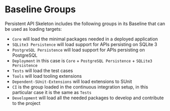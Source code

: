 # Baseline Groups

Persistent API Skeleton includes the following groups in its Baseline that can
be used as loading targets:

- `Core` will load the minimal packages needed in a deployed application
- `SQLite3 Persistence` will load support for APIs persisting on SQLite 3
- `PostgreSQL Persistence` will load support for APIs persisting on PostgreSQL
- `Deployment` in this case is `Core` + `PostgreSQL Persistence` + `SQLite3 Persistence`
- `Tests` will load the test cases
- `Tools` will load tooling extensions
- `Dependent-SUnit-Extensions` will load extensions to SUnit
- `CI` is the group loaded in the continuous integration setup, in this
  particular case it is the same as `Tests`
- `Development` will load all the needed packages to develop and contribute to
   the project

